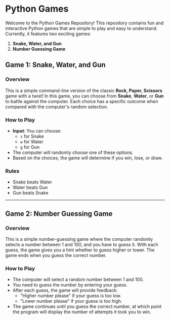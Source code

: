 # Python Games 

Welcome to the Python Games Repository! This repository contains fun and interactive Python games that are simple to play and easy to understand. Currently, it features two exciting games:

1. **Snake, Water, and Gun**
2. **Number Guessing Game**


## Game 1: Snake, Water, and Gun

### Overview
This is a simple command-line version of the classic **Rock, Paper, Scissors** game with a twist! In this game, you can choose from **Snake**, **Water**, or **Gun** to battle against the computer. Each choice has a specific outcome when compared with the computer's random selection.

### How to Play
- **Input**: You can choose:
  - `s` for Snake
  - `w` for Water
  - `g` for Gun
- The computer will randomly choose one of these options.
- Based on the choices, the game will determine if you win, lose, or draw.

### Rules
- Snake beats Water
- Water beats Gun
- Gun beats Snake

---

## Game 2: Number Guessing Game

### Overview
This is a simple number-guessing game where the computer randomly selects a number between 1 and 100, and you have to guess it. With each guess, the game gives you a hint whether to guess higher or lower. The game ends when you guess the correct number.

### How to Play
- The computer will select a random number between 1 and 100.
- You need to guess the number by entering your guess.
- After each guess, the game will provide feedback:
  - "Higher number please" if your guess is too low.
  - "Lower number please" if your guess is too high.
- The game continues until you guess the correct number, at which point the program will display the number of attempts it took you to win.

